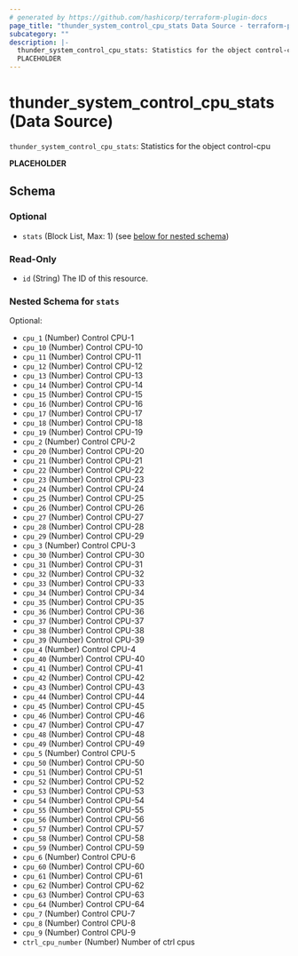 ```yaml
---
# generated by https://github.com/hashicorp/terraform-plugin-docs
page_title: "thunder_system_control_cpu_stats Data Source - terraform-provider-thunder"
subcategory: ""
description: |-
  thunder_system_control_cpu_stats: Statistics for the object control-cpu
  PLACEHOLDER
---
```


# thunder_system_control_cpu_stats (Data Source)

`thunder_system_control_cpu_stats`: Statistics for the object control-cpu

__PLACEHOLDER__



<!-- schema generated by tfplugindocs -->
## Schema

### Optional

- `stats` (Block List, Max: 1) (see [below for nested schema](#nestedblock--stats))

### Read-Only

- `id` (String) The ID of this resource.

<a id="nestedblock--stats"></a>
### Nested Schema for `stats`

Optional:

- `cpu_1` (Number) Control CPU-1
- `cpu_10` (Number) Control CPU-10
- `cpu_11` (Number) Control CPU-11
- `cpu_12` (Number) Control CPU-12
- `cpu_13` (Number) Control CPU-13
- `cpu_14` (Number) Control CPU-14
- `cpu_15` (Number) Control CPU-15
- `cpu_16` (Number) Control CPU-16
- `cpu_17` (Number) Control CPU-17
- `cpu_18` (Number) Control CPU-18
- `cpu_19` (Number) Control CPU-19
- `cpu_2` (Number) Control CPU-2
- `cpu_20` (Number) Control CPU-20
- `cpu_21` (Number) Control CPU-21
- `cpu_22` (Number) Control CPU-22
- `cpu_23` (Number) Control CPU-23
- `cpu_24` (Number) Control CPU-24
- `cpu_25` (Number) Control CPU-25
- `cpu_26` (Number) Control CPU-26
- `cpu_27` (Number) Control CPU-27
- `cpu_28` (Number) Control CPU-28
- `cpu_29` (Number) Control CPU-29
- `cpu_3` (Number) Control CPU-3
- `cpu_30` (Number) Control CPU-30
- `cpu_31` (Number) Control CPU-31
- `cpu_32` (Number) Control CPU-32
- `cpu_33` (Number) Control CPU-33
- `cpu_34` (Number) Control CPU-34
- `cpu_35` (Number) Control CPU-35
- `cpu_36` (Number) Control CPU-36
- `cpu_37` (Number) Control CPU-37
- `cpu_38` (Number) Control CPU-38
- `cpu_39` (Number) Control CPU-39
- `cpu_4` (Number) Control CPU-4
- `cpu_40` (Number) Control CPU-40
- `cpu_41` (Number) Control CPU-41
- `cpu_42` (Number) Control CPU-42
- `cpu_43` (Number) Control CPU-43
- `cpu_44` (Number) Control CPU-44
- `cpu_45` (Number) Control CPU-45
- `cpu_46` (Number) Control CPU-46
- `cpu_47` (Number) Control CPU-47
- `cpu_48` (Number) Control CPU-48
- `cpu_49` (Number) Control CPU-49
- `cpu_5` (Number) Control CPU-5
- `cpu_50` (Number) Control CPU-50
- `cpu_51` (Number) Control CPU-51
- `cpu_52` (Number) Control CPU-52
- `cpu_53` (Number) Control CPU-53
- `cpu_54` (Number) Control CPU-54
- `cpu_55` (Number) Control CPU-55
- `cpu_56` (Number) Control CPU-56
- `cpu_57` (Number) Control CPU-57
- `cpu_58` (Number) Control CPU-58
- `cpu_59` (Number) Control CPU-59
- `cpu_6` (Number) Control CPU-6
- `cpu_60` (Number) Control CPU-60
- `cpu_61` (Number) Control CPU-61
- `cpu_62` (Number) Control CPU-62
- `cpu_63` (Number) Control CPU-63
- `cpu_64` (Number) Control CPU-64
- `cpu_7` (Number) Control CPU-7
- `cpu_8` (Number) Control CPU-8
- `cpu_9` (Number) Control CPU-9
- `ctrl_cpu_number` (Number) Number of ctrl cpus


